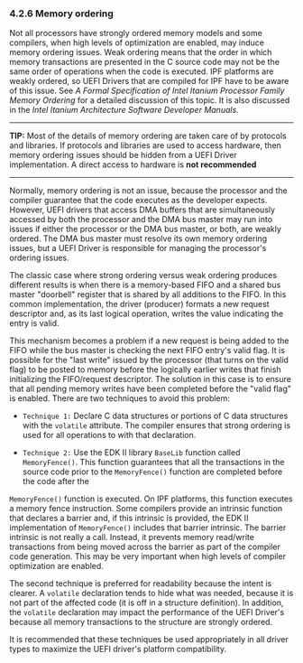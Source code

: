 <!--- @file
  4.2.6 Memory ordering

  Copyright (c) 2012-2018, Intel Corporation. All rights reserved.<BR>

  Redistribution and use in source (original document form) and 'compiled'
  forms (converted to PDF, epub, HTML and other formats) with or without
  modification, are permitted provided that the following conditions are met:

  1) Redistributions of source code (original document form) must retain the
     above copyright notice, this list of conditions and the following
     disclaimer as the first lines of this file unmodified.

  2) Redistributions in compiled form (transformed to other DTDs, converted to
     PDF, epub, HTML and other formats) must reproduce the above copyright
     notice, this list of conditions and the following disclaimer in the
     documentation and/or other materials provided with the distribution.

  THIS DOCUMENTATION IS PROVIDED BY TIANOCORE PROJECT "AS IS" AND ANY EXPRESS OR
  IMPLIED WARRANTIES, INCLUDING, BUT NOT LIMITED TO, THE IMPLIED WARRANTIES OF
  MERCHANTABILITY AND FITNESS FOR A PARTICULAR PURPOSE ARE DISCLAIMED. IN NO
  EVENT SHALL TIANOCORE PROJECT  BE LIABLE FOR ANY DIRECT, INDIRECT, INCIDENTAL,
  SPECIAL, EXEMPLARY, OR CONSEQUENTIAL DAMAGES (INCLUDING, BUT NOT LIMITED TO,
  PROCUREMENT OF SUBSTITUTE GOODS OR SERVICES; LOSS OF USE, DATA, OR PROFITS;
  OR BUSINESS INTERRUPTION) HOWEVER CAUSED AND ON ANY THEORY OF LIABILITY,
  WHETHER IN CONTRACT, STRICT LIABILITY, OR TORT (INCLUDING NEGLIGENCE OR
  OTHERWISE) ARISING IN ANY WAY OUT OF THE USE OF THIS DOCUMENTATION, EVEN IF
  ADVISED OF THE POSSIBILITY OF SUCH DAMAGE.

-->

### 4.2.6 Memory ordering

Not all processors have strongly ordered memory models and some compilers, when
high levels of optimization are enabled, may induce memory ordering issues.
Weak ordering means that the order in which memory transactions are presented
in the C source code may not be the same order of operations when the code is
executed. IPF platforms are weakly ordered, so UEFI Drivers that are compiled
for IPF have to be aware of this issue. See _A Formal Specification of Intel
Itanium Processor Family Memory Ordering_ for a detailed discussion of this
topic. It is also discussed in the _Intel Itanium Architecture Software
Developer Manuals._

**********
**TIP:** Most of the details of memory ordering are taken care of by protocols
and libraries. If protocols and libraries are used to access hardware, then
memory ordering issues should be hidden from a UEFI Driver implementation. A
direct access to hardware is **not recommended**
**********

Normally, memory ordering is not an issue, because the processor and the
compiler guarantee that the code executes as the developer expects. However,
UEFI drivers that access DMA buffers that are simultaneously accessed by both
the processor and the DMA bus master may run into issues if either the
processor or the DMA bus master, or both, are weakly ordered. The DMA bus
master must resolve its own memory ordering issues, but a UEFI Driver is
responsible for managing the processor's ordering issues.

The classic case where strong ordering versus weak ordering produces different
results is when there is a memory-based FIFO and a shared bus master "doorbell"
register that is shared by all additions to the FIFO. In this common
implementation, the driver (producer) formats a new request descriptor and, as
its last logical operation, writes the value indicating the entry is valid.

This mechanism becomes a problem if a new request is being added to the FIFO
while the bus master is checking the next FIFO entry's valid flag. It is
possible for the "last write" issued by the processor (that turns on the valid
flag) to be posted to memory before the logically earlier writes that finish
initializing the FIFO/request descriptor. The solution in this case is to ensure that all pending memory writes have been completed before the "valid flag" is enabled. There are two techniques to avoid this problem:

* `Technique 1:` Declare C data structures or portions of C data structures
  with the `volatile` attribute. The compiler ensures that strong ordering is
  used for all operations to with that declaration.

* `Technique 2:` Use the EDK II library `BaseLib` function called
  `MemoryFence()`. This function guarantees that all the transactions in the
  source code prior to the `MemoryFence()` function are completed before the
  code after the

`MemoryFence()` function is executed. On IPF platforms, this function executes
a memory fence instruction. Some compilers provide an intrinsic function that
declares a barrier and, if this intrinsic is provided, the EDK II
implementation of `MemoryFence()` includes that barrier intrinsic. The barrier
intrinsic is not really a call. Instead, it prevents memory read/write
transactions from being moved across the barrier as part of the compiler code
generation. This may be very important when high levels of compiler
optimization are enabled.

The second technique is preferred for readability because the intent is
clearer. A `volatile` declaration tends to hide what was needed, because it is
not part of the affected code (it is off in a structure definition). In
addition, the `volatile` declaration may impact the performance of the UEFI
Driver's because all memory transactions to the structure are strongly ordered.

It is recommended that these techniques be used appropriately in all driver
types to maximize the UEFI driver's platform compatibility.
